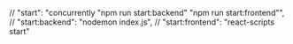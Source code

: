   // "start": "concurrently \"npm run start:backend\" \"npm run start:frontend\"",
    // "start:backend": "nodemon index.js", 
    // "start:frontend": "react-scripts start"